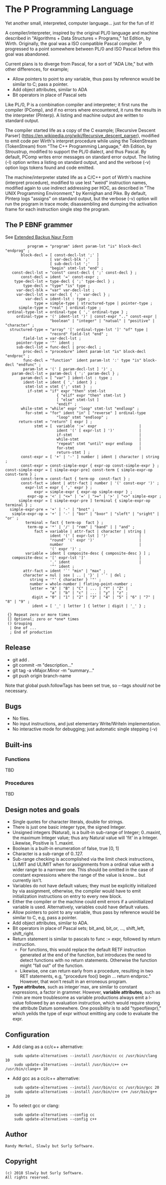 # The P Programming Language

Yet another small, interpreted, computer language... just for the fun of it!

A compiler/interpreter, inspired by the original PL/0 language and machine
described in "Algorithms + Data Structures = Programs," 1st Edition, by Wirth.
Originally, the goal was a ISO compatible Pascal compiler. P progressed to a
point somewhere between PL/0 and ISO Pascal before this goal was abandoned.

Current plans is to diverge from Pascal, for a sort of "ADA Lite," but with
other differences, for example;
 * Allow pointers to point to any variable, thus pass by reference would be
   similar to C; pass a pointer.
 * Add object attributes, similar to ADA
 * Bit operators in place of Pascal sets

Like PL/0, P is a combination compiler and interpreter; it first runs the
compiler (PComp), and if no errors where encountered, it runs the results in
the interpreter (PInterp). A listing and machine output are written to
standard output.

The compiler started life as a copy of the C example;
[Recursive Descent Parser]
(https://en.wikipedia.org/wiki/Recursive_descent_parser), modified to emit code
per Wirth's interpret procedure while using the TokenStream (TokenStream) from
"The C++ Programming Language," 4th Edition, by Stroustrup, modified to support
the PL/0 dialect, and thus Pascal. By default, PComp writes error messages on
standard error output. The listing (-l) option writes a listing on standard
output, and and the verbose (-v) option logs tokens found and code emitted.

The machine/interpreter stated life as a C/C++ port of Wirth's machine
(interpret procedure), modified to use lest "weird" instruction names,
modified again to use indirect addressing per HOC, as described in "The UNIX
Programming Environment," by Kernighan and Pike. By default, PInterp logs
"assigns" on standard output, but the verbose (-v) option will run the program
in trace mode; disassembling and dumping the activation frame for each
instruction single step the program.

## The P EBNF grammer

See [Extended Backus Naur Form](https://en.wikipedia.org/wiki/Extended_Backus%E2%80%93Naur_form)

              program = "program" ident param-lst "is" block-decl "endprog" ;
           block-decl = [ const-decl-lst ';' ]
                        [ var-decl-blk ';'   ]
                        [ sub-decl-lst ';'   ]
                        "begin" stmt-lst "end" ;
       const-decl-lst = "const" const-decl { ';' const-decl } ;
           const-decl = ident '=' const-expr ;
        type-decl-lst = type-decl { ';' type-decl } ;
            type-decl = "type" "is" type ;
         var-decl-blk = "var" var-decl-lst ;
         var-decl-lst = var-decl { ';' var-decl } ;
             var-decl = ident-lst : type ;
                 type = simple-type | structured-type | pointer-type ;
          simple-type = "real" | ordinal-type ;
     ordinal-type-lst = ordinal-type { ',' ordinal-type } ;
         ordinal-type = '(' ident-lst ')' | const-expr ".." const-expr |
                        "boolean" | "integer" | "natual" | "positive" | "character" ;
      structured-type = "array" '[' ordinal-type-lst ']' "of" type |
                        "record" field-lst "end" ;
            field-lst = var-decl-lst ;
         pointer-type = '^' ident ;
         sub-decl-lst = func-decl | proc-decl ;
            proc-decl = "procedure" ident param-lst "is" block-decl "endproc" ;
            func-decl = "function"  ident param-lst ':' type "is" block-decl "endfunc" ;
            param-lst = '(' [ param-decl-lst ] ')' ;
       param-decl-lst = param-decl { ';' param-decl } ;
           param-decl = [ "var" ] ident-lst : type ;
            ident-lst = ident { ',' ident } ;
             stmt-lst = stmt {';' stmt }  ;
              if-stmt = "if" expr "then" stmt-lst
                           { "elif" expr "then" stmt-lst }
                           [ "else" stmt-lst ]
                           "endif" ;
           while-stmt = "while" expr "loop" stmt-lst "endloop" ;
             for-stmt = "for" ident "in" [ "reverse" ] ordinal-type
                           "loop" stmt "endloop" ;
          return-stmt = "return" [ expr ] ;
                 stmt = [  variable ':=' expr                   |
                           ident '(' [ expr-lst ] ')'           |
                           if-stmt                              |
                           while-stmt                           |
                           "repeat" stmt "until" expr endloop   |
                           for-stmt                             |
                           return-stmt ] ;
           const-expr = [ '+' | '-' ] number | ident | character | string ;
           const-expr = const-simple-expr { expr-op const-simple-expr } ;
    const-simple-expr = [ simple-expr-pre] const-term { simple-expr-op const-term } ;
           const-term = const-fact { term-op  const-fact } ;
           const-fact = ident | attr-fact | number | '(' const-expr ')' ;
             expr-lst = expr { ',' expr } ;
                 expr = simple-expr { expr-op simple-expr } ;
              expr-op = '<' | "<=" | '=' | ">=" | '>' | "<>" simple-expr ;
          simple-expr = [ simple-expr-pre ] terminal { simple-expr-op terminal } ;
      simple-expr-pre = '+' | '-' | "bnot" ;
       simple-expr-op = '+' | '-' | "bor" | "bxor" | "sleft" | "sright" | "or' ;
             terminal = fact { term-op  fact } ;
              term-op = '*' | '/' | "rem" | "band" | | "and" ;
                 fact = variable | attr-fact | character | string |
                        ident '(' [ expr-lst ] ')'              |
                        "round" '(' expr ')'                    |
                        number                                  |
                        '(' expr ')' ;
             variable = ident [ composite-desc { composite-desc } ] ;
       composite-desc = '[' expr-lst ']'                        |
                        '.' ident                               |
                        '^' ident ;
            attr-fact = ident '`' "min" | "max" ;
            character = nul | sox | .. | '}' | '`' | del ;
               string = '"' { character } '"' ;
               number = whole-number | floting-point-number ;
               letter = "A" | "B" | "C" | ... | "Y" | "Z" |
                        "a" | "b" | "c" | ... | "y" | "z" ;
                digit = "0" | "1" | "2" | "3" | "4" | "5" | "6" | "7" | "8" | "9" ;
                ident = [ '_' | letter ] { letter | digit | '_' } ;

     {} Repeat zero or more times
     [] Optional; zero or *one* times
     () Grouping
      | One of ...
      ; End of production

## Release
* git add .
* git commit -m "description..."
* git tag -a vMajor.Minor -m "summary..."
* git push origin branch-name

Note that global push.followTags has been set true, so --tags *should not* be
necessary.

## Bugs
* No files.
* No input instructions, and just elementary Write/Writeln implementation.
* No interactive mode for debugging; just automatic single stepping (-v)

## Built-ins
### Functions
TBD
### Procedures
TBD

## Design notes and goals
 * Single quotes for character literals, double for strings.
 * There is just one basic integer type, the signed Integer.
 * Unsigned integers (Natural), is a built-in sub-range of Integer; 0..maxint,
   the maximum Integer value; thus any Natural value will 'fit' in a Integer.
   Likewise, Positive is 1..maxint.
 * Boolean is a built-in enumeration of false, true [0, 1]
 * Character is a sub-range of 0..127.
 * Sub-range checking is accomplished via the limit check instructions, LLIMIT
   and ULIMIT when for assignments from a ordinal value with a wider range to a
   narrower one. This should be omitted in the case of constant expressions
   where the range of the value is know... but currently isn't.
 * Variables do not have default values; they must be explicitly initialized by
   via assignment, otherwise, the compiler would have to emit initialization
   instructions on entry to every new block.
 * Either the compiler or the machine could emit errors if a uninitialized
   variable is used. Alternatively, variables could have default values.
 * Allow pointers to point to any variable, thus pass by reference would be
   similar to C, e.g, pass a pointer.
 * Add object attributes, similar to ADA.
 * Bit operators in place of Pascal sets; bit_and, bit_or, ..., shift_left,
   shift_right.
 * Return statement is similar to pascals to func := expr, followed by return
   instruction.
   * For functions, this would replace the default RETF instruction generated at
     the end of the function, but introduces the need to detect functions with
     no return statements. Otherwise the function might "fall out" of the
     function.
   * Likewise, one can return early from a procedure, resulting in two RET
     statements, e.g, "procedure foo() begin ... return endproc." However, that
     won't result in an erroneous program.
 * **Type attributes**, such as integer`max, are similar to constant expressions, 
   a factor in grammer. However, **variable attributes**, such as i'min are more
   troublesome as variable productions always emit a l-value followed by an
   evaluation instruction, which would require storing the attribute Datum
   somewhere. One possibility is to add "typeof(expr)," which yeilds the type of
   expr without emitting any code to evaluate the expr.

## Configuration
* Add clang as a cc/c++ alternative:
```
	sudo update-alternatives --install /usr/bin/cc cc /usr/bin/clang 10
	sudo update-alternatives --install /usr/bin/c++ c++ /usr/bin/clang++ 10
```
* Add gcc as a cc/c++ alternative:
```
	sudo update-alternatives --install /usr/bin/cc cc /usr/bin/gcc 20
	sudo update-alternatives --install /usr/bin/c++ c++ /usr/bin/g++ 20
```
* To select gcc or clang:
```
	sudo update-alternatives --config cc
	sudo update-alternatives --config c++
```

## Author
    Randy Merkel, Slowly but Surly Software.

## Copyright
    (c) 2018 Slowly but Surly Software.
    All rights reserved.
